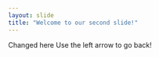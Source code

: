 ```yaml
---
layout: slide
title: "Welcome to our second slide!"
---
```

Changed here
Use the left arrow to go back!

